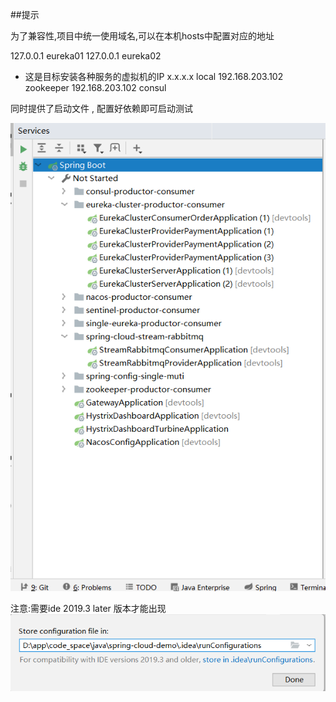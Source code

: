 

##提示

为了兼容性,项目中统一使用域名,可以在本机hosts中配置对应的地址

127.0.0.1 eureka01
127.0.0.1 eureka02
- 这是目标安装各种服务的虚拟机的IP
x.x.x.x local
192.168.203.102 zookeeper
192.168.203.102 consul


同时提供了启动文件 , 配置好依赖即可启动测试 

![](img/configuration-save-muti-services.png)

注意:需要ide 2019.3 later 版本才能出现
![](img/configuration-save-local.png)



